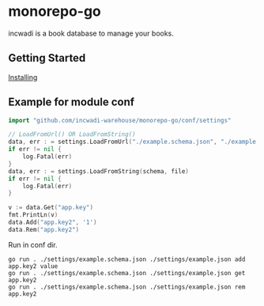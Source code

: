 # monorepo-go

incwadi is a book database to manage your books.

## Getting Started

[Installing](https://github.com/incwadi-warehouse/docu)

## Example for module conf

```go
import "github.com/incwadi-warehouse/monorepo-go/conf/settings"

// LoadFromUrl() OR LoadFromString()
data, err : = settings.LoadFromUrl("./example.schema.json", "./example.json")
if err != nil {
    log.Fatal(err)
}
data, err : = settings.LoadFromString(schema, file)
if err != nil {
    log.Fatal(err)
}

v := data.Get("app.key")
fmt.PrintLn(v)
data.Add("app.key2", '1')
data.Rem("app.key2")
```

Run in conf dir.

```shell
go run . ./settings/example.schema.json ./settings/example.json add app.key2 value
go run . ./settings/example.schema.json ./settings/example.json get app.key2
go run . ./settings/example.schema.json ./settings/example.json rem app.key2
```
